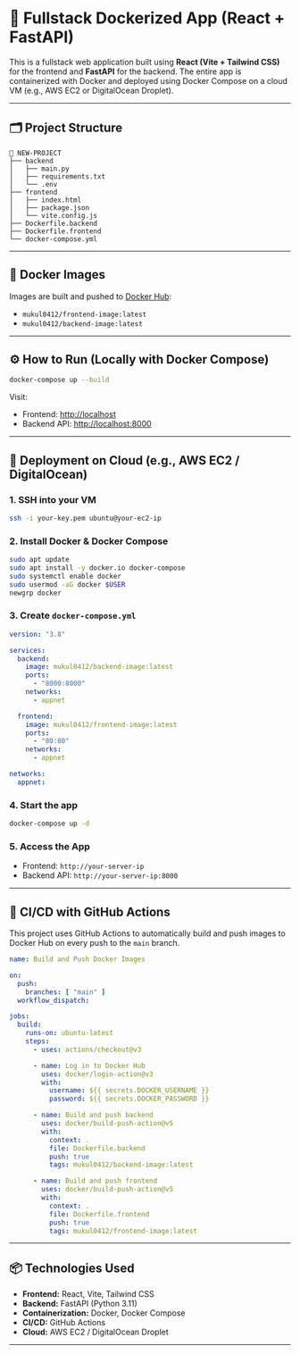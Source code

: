 
# 🚀 Fullstack Dockerized App (React + FastAPI)

This is a fullstack web application built using **React (Vite + Tailwind CSS)** for the frontend and **FastAPI** for the backend. The entire app is containerized with Docker and deployed using Docker Compose on a cloud VM (e.g., AWS EC2 or DigitalOcean Droplet).

---

## 🗂️ Project Structure

```
📁 NEW-PROJECT
├── backend
│   ├── main.py
│   ├── requirements.txt
│   └── .env
├── frontend
│   ├── index.html
│   ├── package.json
│   └── vite.config.js
├── Dockerfile.backend
├── Dockerfile.frontend
└── docker-compose.yml
```

---

## 🐳 Docker Images

Images are built and pushed to [Docker Hub](https://hub.docker.com/):

- `mukul0412/frontend-image:latest`
- `mukul0412/backend-image:latest`

---

## ⚙️ How to Run (Locally with Docker Compose)

```bash
docker-compose up --build
```

Visit:

- Frontend: [http://localhost](http://localhost)
- Backend API: [http://localhost:8000](http://localhost:8000)

---

## 🚀 Deployment on Cloud (e.g., AWS EC2 / DigitalOcean)

### 1. SSH into your VM

```bash
ssh -i your-key.pem ubuntu@your-ec2-ip
```

### 2. Install Docker & Docker Compose

```bash
sudo apt update
sudo apt install -y docker.io docker-compose
sudo systemctl enable docker
sudo usermod -aG docker $USER
newgrp docker
```

### 3. Create `docker-compose.yml`

```yaml
version: "3.8"

services:
  backend:
    image: mukul0412/backend-image:latest
    ports:
      - "8000:8000"
    networks:
      - appnet

  frontend:
    image: mukul0412/frontend-image:latest
    ports:
      - "80:80"
    networks:
      - appnet

networks:
  appnet:
```

### 4. Start the app

```bash
docker-compose up -d
```

### 5. Access the App

- Frontend: `http://your-server-ip`
- Backend API: `http://your-server-ip:8000`

---

## 🔄 CI/CD with GitHub Actions

This project uses GitHub Actions to automatically build and push images to Docker Hub on every push to the `main` branch.

```yaml
name: Build and Push Docker Images

on:
  push:
    branches: [ "main" ]
  workflow_dispatch:

jobs:
  build:
    runs-on: ubuntu-latest
    steps:
      - uses: actions/checkout@v3

      - name: Log in to Docker Hub
        uses: docker/login-action@v3
        with:
          username: ${{ secrets.DOCKER_USERNAME }}
          password: ${{ secrets.DOCKER_PASSWORD }}

      - name: Build and push backend
        uses: docker/build-push-action@v5
        with:
          context: .
          file: Dockerfile.backend
          push: true
          tags: mukul0412/backend-image:latest

      - name: Build and push frontend
        uses: docker/build-push-action@v5
        with:
          context: .
          file: Dockerfile.frontend
          push: true
          tags: mukul0412/frontend-image:latest
```

---

## 📦 Technologies Used

- **Frontend:** React, Vite, Tailwind CSS
- **Backend:** FastAPI (Python 3.11)
- **Containerization:** Docker, Docker Compose
- **CI/CD:** GitHub Actions
- **Cloud:** AWS EC2 / DigitalOcean Droplet

---
